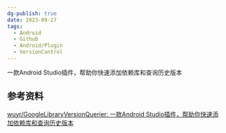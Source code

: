 ```yaml
---
dg-publish: true
date: 2023-09-27
tags:
  - Android
  - Github
  - Android/Plugin
  - VersionControl
---
```

一款Android Studio插件，帮助你快速添加依赖库和查询历史版本
## 参考资料
[wuyr/GoogleLibraryVersionQuerier: 一款Android Studio插件，帮助你快速添加依赖库和查询历史版本](https://github.com/wuyr/GoogleLibraryVersionQuerier)